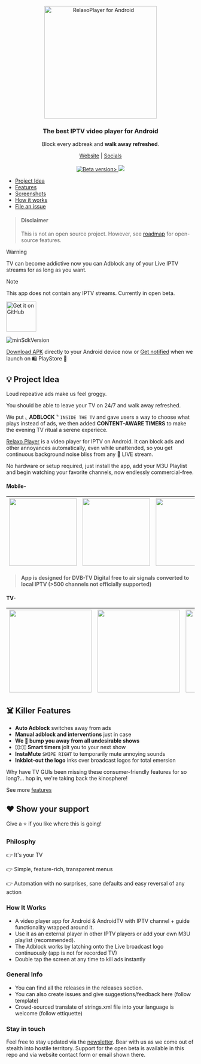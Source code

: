 <p align="center">
  <picture>
   <source media="(prefers-color-scheme: dark)" srcset="./screenshots/Logos/andr_dark.svg" width="300px" alt="RelaxoPlayer for Android" />
   <img src="./screenshots/Logos/andr.svg" width="300px" alt="RelaxoPlayer for Android" />
 </picture>
</p>
<h3 align="center">The best IPTV video player for Android</h3>
<p align="center">
  Block every adbreak and <b>walk away refreshed</b>. 
</p>
  
  <p align="center">
    <a href="https://relaxoplayer.com/">Website</a> |
    <a href="#socials">Socials</a>
    <br /><br />
    <a href="https://github.com/relaxo-player/RelaxoPlayer-Android/releases">
        <img src="https://img.shields.io/github/v/release/relaxo-player/RelaxoPlayer-Android?color=blue&display_name=release&label=RC1&include_prereleases" alt="Beta version>" />
    </a>
    <img src="https://hits.seeyoufarm.com/api/count/incr/badge.svg?url=https%3A%2F%2Fgithub.com%2Frelaxo-player%2FRelaxoPlayer-Android&count_bg=%2379C83D&title_bg=%23555555&icon=github.svg&icon_color=%23E7E7E7&title=hits&edge_flat=false"/>
</p>
    

* [Project Idea](#the-idea)
* [Features](#features)
* [Screenshots](#screenshots)
* [How it works](#tech-info)
* [File an issue](#general-info)

> #### Disclaimer
> This is not an open source project. However, see [roadmap](https://github.com/relaxo-player/RelaxoPlayer-Android/milestones) for open-source features.

> [!WARNING]
>
> TV can become addictive now you can Adblock any of your Live IPTV streams for as long as you want.

> [!NOTE]
>
> This app does not contain any IPTV streams. Currently in open beta.

[<img alt="Get it on GitHub" height="80" src="https://i.ibb.co/q0mdc4Z/get-it-on-github.png"/>](https://github.com/relaxo-player/RelaxoPlayer-Android/releases/latest)

![minSdkVersion](https://img.shields.io/badge/minSdkVersion-26-green.svg)

<a id="beta-tester"></a>

[Download APK](https://relaxoplayer.com/download) directly to your Android device now or [Get notified](https://relaxoplayer.com/newsletter/subscribe?launch=true) when we launch on 🛍️ PlayStore 🎉



## 💡 Project Idea <a id="the-idea"></a>

Loud repeative ads make us feel groggy.

You should be able to leave your TV on 24/7 and walk away refreshed. 

We put ⌞ **ADBLOCK** ⌝  `INSIDE THE TV` and gave users a way to choose what plays instead of ads, we then added **CONTENT-AWARE TIMERS** to make the evening TV ritual a serene experiece.

[Relaxo Player](https://relaxoplayer.com) is a video player for IPTV on Android. It can block ads and other annoyances automatically, even while unattended, so you get continuous background noise bliss from any 🛑 LIVE stream. 

No hardware or setup required, just install the app, add your M3U Playlist and begin watching your favorite channels, now endlessly commercial-free.

<a id="screenshots"></a>

#### Mobile-

| <img src="./screenshots/1.jpg" width="180"/> | <img src="./screenshots/2.jpg" width="180"/> | <img src="./screenshots/3.jpg" width="180"/> | <img src="./screenshots/4.jpg" width="180"/> |
| ----------------------------------------------------------- | --------------------------------------------------------------- | ---------------------------------------------------------------------- | ------------------------------------------------------------ |
> #### App is designed for DVB-TV Digital free to air signals converted to local IPTV (>500 channels not officially supported)

#### TV-

| <img src="./screenshots/5.jpg" width="220"/> | <img src="./screenshots/6.jpg" width="220"/> | <img src="./screenshots/7.jpg" width="220"/> | <img src="./screenshots/8.jpg" width="220"/> |
| ----------------------------------------------------------- | --------------------------------------------------------------- | ---------------------------------------------------------------------- | ------------------------------------------------------------ |


## ☠️ Killer Features <a id="features"></a>

  - **Auto Adblock** switches away from ads
  - **Manual adblock and interventions** just in case
  - **We 🤜 bump you away from all undesirable shows**
  - ⩇⩇:⩇⩇ **Smart timers** jolt you to your next show
  - **InstaMute**  `SWIPE RIGHT` to temporarily mute annoying sounds
  - **Inkblot-out the logo** inks over broadcast logos for total emersion

Why have TV GUIs been missing these consumer-friendly features for so long?... hop in, we're taking back the kinosphere!

See more [features](https://relaxoplayer.com/#comparison)


## ❤ Show your support

Give a ⭐️ if you like where this is going!


### Philosphy

👉 It's your TV

👉 Simple, feature-rich, transparent menus

👉 Automation with no surprises, sane defaults and easy reversal of any action


### How It Works
<a id="tech-info"></a>
-  A video player app for Android & AndroidTV with IPTV channel + guide functionality wrapped around it.
-  Use it as an external player in other IPTV players or add your own M3U playlist (recommended).
-  The Adblock works by latching onto the Live broadcast logo continuously (app is not for recorded TV) 
-  Double tap the screen at any time to kill ads instantly


<a id="general-info"></a>
### General Info
-  You can find all the releases in the releases section.<a id="general-info"></a>
<a id="report-issues"></a>
-  You can also create issues and give suggestions/feedback here (follow template)
<a id="help-translate"></a>
-  Crowd-sourced translate of strings.xml file into your language is welcome (follow ettiquette)

<a id="socials"></a>
### Stay in touch

Feel free to stay updated via the [newsletter](https://relaxoplayer.com/newsletter/subscribe). Bear with us as we come out of stealth into hostile territory.  Support for the open beta is available in this repo and via website contact form or email shown there.
